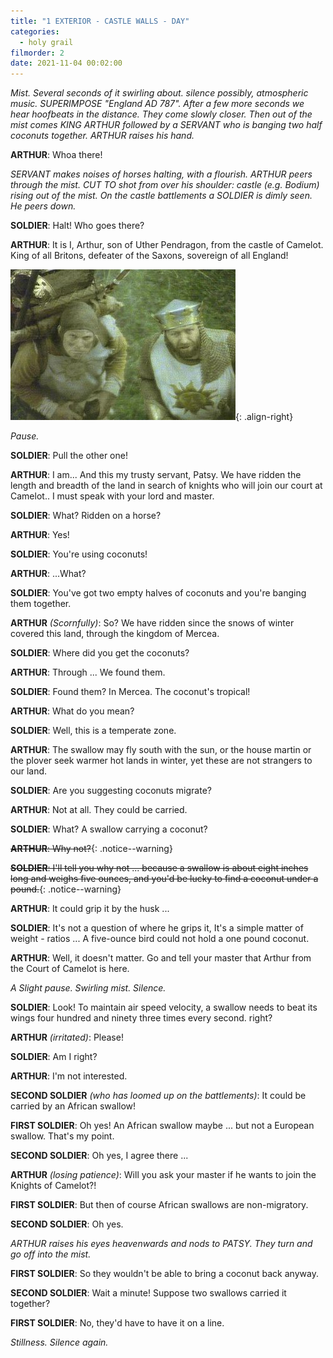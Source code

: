 ```yaml
---
title: "1 EXTERIOR - CASTLE WALLS - DAY"
categories:
  - holy grail
filmorder: 2
date: 2021-11-04 00:02:00
---
```


_Mist. Several seconds of it swirling about. silence possibly, atmospheric music. SUPERIMPOSE "England AD 787". After a few more seconds we hear hoofbeats in the distance. They come slowly closer. Then out of the mist comes KING ARTHUR followed by a SERVANT who is banging two half coconuts together. ARTHUR raises his hand._

**ARTHUR**: Whoa there!

_SERVANT makes noises of horses halting, with a flourish. ARTHUR peers through the mist. CUT TO shot from over his shoulder: castle (e.g. Bodium) rising out of the mist. On the castle battlements a SOLDIER is dimly seen. He peers down._

**SOLDIER**: Halt! Who goes there?

**ARTHUR**: It is I, Arthur, son of Uther Pendragon, from the castle of Camelot. King of all Britons, defeater of the Saxons, sovereign of all England!

![Arthur and Patsy](/images/swallow1.jpg){: .align-right}

_Pause._

**SOLDIER**: Pull the other one!

**ARTHUR**: I am... And this my trusty servant, Patsy. We have ridden the length and breadth of the land in search of knights who will join our court at Camelot.. I must speak with your lord and master.

**SOLDIER**: What? Ridden on a horse?

**ARTHUR**: Yes!

**SOLDIER**: You're using coconuts!

**ARTHUR**: ...What?

**SOLDIER**: You've got two empty halves of coconuts and you're banging them together.

**ARTHUR** _(Scornfully)_: So? We have ridden since the snows of winter covered this land, through the kingdom of Mercea.

**SOLDIER**: Where did you get the coconuts?

**ARTHUR**: Through ... We found them.

**SOLDIER**: Found them? In Mercea. The coconut's tropical!

**ARTHUR**: What do you mean?

**SOLDIER**: Well, this is a temperate zone.

**ARTHUR**: The swallow may fly south with the sun, or the house martin or the plover seek warmer hot lands in winter, yet these are not strangers to our land.

**SOLDIER**: Are you suggesting coconuts migrate?

**ARTHUR**: Not at all. They could be carried.

**SOLDIER**: What? A swallow carrying a coconut?

<span>~~**ARTHUR**: Why not?~~</span>{: .notice--warning}

<span>~~**SOLDIER**: I'll tell you why not ... because a swallow is about eight inches long and weighs five ounces, and you'd be lucky to find a coconut under a pound.~~</span>{: .notice--warning}

**ARTHUR**: It could grip it by the husk ...

**SOLDIER**: It's not a question of where he grips it, It's a simple matter of weight - ratios ... A five-ounce bird could not hold a one pound coconut.

**ARTHUR**: Well, it doesn't matter. Go and tell your master that Arthur from the Court of Camelot is here.

_A Slight pause. Swirling mist. Silence._

**SOLDIER**: Look! To maintain air speed velocity, a swallow needs to beat its wings four hundred and ninety three times every second. right?

**ARTHUR** _(irritated)_: Please!

**SOLDIER**: Am I right?

**ARTHUR**: I'm not interested.

**SECOND SOLDIER** _(who has loomed up on the battlements)_: It could be carried by an African swallow!

**FIRST SOLDIER**: Oh yes! An African swallow maybe ... but not a European swallow. That's my point.

**SECOND SOLDIER**: Oh yes, I agree there ...

**ARTHUR** _(losing patience)_: Will you ask your master if he wants to join the Knights of Camelot?!

**FIRST SOLDIER**: But then of course African swallows are non-migratory.

**SECOND SOLDIER**: Oh yes.

_ARTHUR raises his eyes heavenwards and nods to PATSY. They turn and go off into the mist._

**FIRST SOLDIER**: So they wouldn't be able to bring a coconut back anyway.

**SECOND SOLDIER**: Wait a minute! Suppose two swallows carried it together?

**FIRST SOLDIER**: No, they'd have to have it on a line.

_Stillness. Silence again._